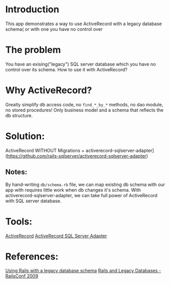 # Introduction
This app demonstrates a way to use ActiveRecord with a legacy database
schema( or with one you have no control over

# The problem
You have an exising("legacy") SQL server database which you have no control over its schema. How to use it with ActiveRecord?

# Why ActiveRecord?
Greatly simplify db access code, no `find_*_by_*` methods, no dao
module, no stored procedures! Only business model and a schema that reflects the
db structure.

# Solution:
ActiveRecord WITHOUT Migrations +
activerecord-sqlserver-adapter](https://github.com/rails-sqlserver/activerecord-sqlserver-adapter)

## Notes:
By hand-writing `db/schema.rb` file, we can map existing db schema with
our app with requires little work when db changes it's schema.
With activerecord-sqlserver-adapter, we can take full power of
ActiveRecord with SQL server database.

# Tools:
[ActiveRecord](https://github.com/rails/rails/tree/master/activerecord)
[ActiveRecord SQL Server Adapter](https://github.com/rails-sqlserver/activerecord-sqlserver-adapter)

# References:
[Using Rails with a legacy database schema](https://schneide.wordpress.com/2014/03/10/using-rails-with-a-legacy-database-schema/)
[Rails and Legacy Databases - RailsConf 2009](http://www.slideshare.net/napcs/rails-and-legacy-databases-railsconf-2009)

